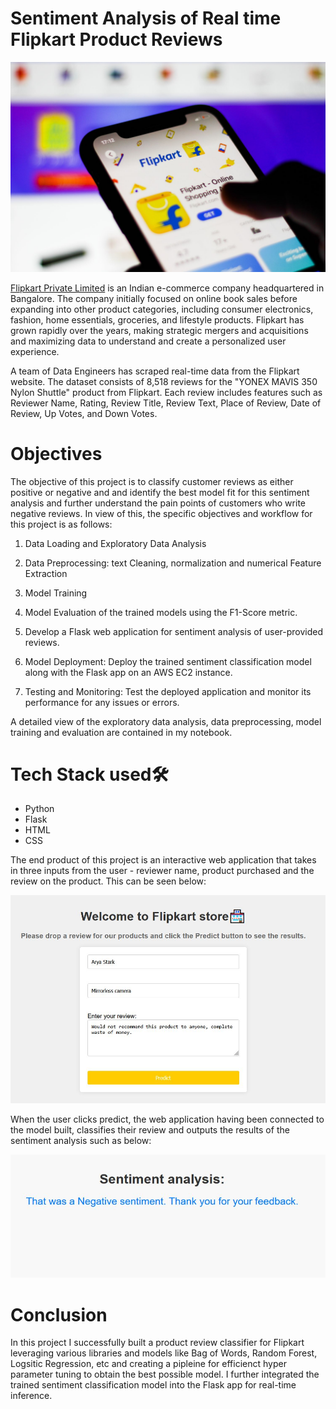 # Sentiment Analysis of Real time Flipkart Product Reviews

<p align="center">
    <img width="800" src="https://github.com/Vidushi119/Sentiment-Analysis-of-Flipkart-Product-Reviews/blob/main/Files/Flipkart.jpg" alt="Flipkart">
</p>

[Flipkart Private Limited](https://www.google.com/url?sa=t&source=web&rct=j&opi=89978449&url=https://www.flipkart.com/&ved=2ahUKEwjU_pnGqIiFAxWnRUEAHekzBeEQ-TAoAHoECFcQAQ&usg=AOvVaw0v_i-rdbD-oVZOBoKBuRP8) is an Indian e-commerce company headquartered in Bangalore. The company initially focused on online book sales before expanding into other product categories, including consumer electronics, fashion, home essentials, groceries, and lifestyle products. Flipkart has grown rapidly over the years, making strategic mergers and acquisitions and maximizing data to understand and create a personalized user experience.

A team of Data Engineers has scraped real-time data from the Flipkart website. The dataset consists of 8,518 reviews for the "YONEX MAVIS 350 Nylon Shuttle" product from Flipkart. Each review includes features such as Reviewer Name, Rating, Review Title, Review Text, Place of Review, Date of Review, Up Votes, and Down Votes.


# Objectives
The objective of this project is to classify customer reviews as either positive or negative and and identify the best model fit for this sentiment analysis and further understand the pain points of customers who write negative reviews. In view of this, the specific objectives and workflow for this project is as follows:


1. Data Loading and Exploratory Data Analysis
  
2. Data Preprocessing: text Cleaning, normalization and numerical Feature Extraction

3. Model Training

4. Model Evaluation of the trained models using the F1-Score metric.

5. Develop a Flask web application for sentiment analysis of user-provided reviews.

6. Model Deployment: Deploy the trained sentiment classification model along with the Flask app on an AWS EC2 instance.

7. Testing and Monitoring: Test the deployed application and monitor its performance for any issues or errors.


A detailed view of the exploratory data analysis, data preprocessing, model training and evaluation are contained in my notebook.

# Tech Stack used🛠

- Python
- Flask
- HTML
- CSS

The end product of this project is an interactive web application that takes in three inputs from the user - reviewer name, product purchased and the review on the product. This can be seen below:

<p align="center">
    <img width="800" src="https://github.com/Vidushi119/Sentiment-Analysis-of-Flipkart-Product-Reviews/blob/main/Files/Welcome.JPG" alt="Welcome">
</p>


When the user clicks predict, the web application having been connected to the model built, classifies their review and outputs the results of the sentiment analysis such as below:

<p align="center">
    <img width="800" src="https://github.com/Vidushi119/Sentiment-Analysis-of-Flipkart-Product-Reviews/blob/main/Files/sentiment%20page.JPG" alt="Sentiment analysis">
</p>




# Conclusion

In this project I successfully built a product review classifier for Flipkart leveraging various libraries and models like Bag of Words, Random Forest, Logsitic Regression, etc and creating a pipleine for efficienct hyper parameter tuning to obtain the best possible model. I further integrated the trained sentiment classification model into the Flask app for real-time inference.








